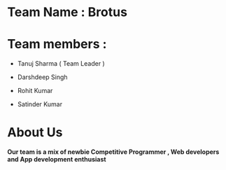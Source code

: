 # Team Name : Brotus 

# Team members :

- Tanuj Sharma ( Team Leader )

- Darshdeep Singh 

- Rohit Kumar 

- Satinder Kumar

# About Us

**Our team is a mix of newbie Competitive Programmer , Web developers and App development enthusiast**
